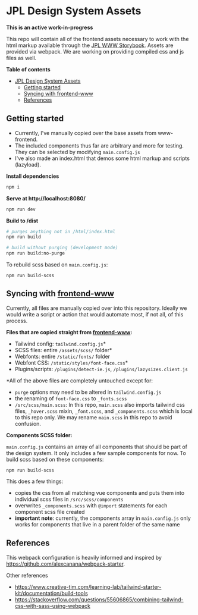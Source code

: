 # JPL Design System Assets

**This is an active work-in-progress**

This repo will contain all of the frontend assets necessary to work with the html markup available through the [JPL WWW Storybook](https://designlabinternal.domain/storybook/). Assets are provided via webpack. We are working on providing compiled css and js files as well.

**Table of contents**

- [JPL Design System Assets](#jpl-design-system-assets)
  - [Getting started](#getting-started)
  - [Syncing with frontend-www](#syncing-with-frontend-www)
  - [References](#references)

## Getting started

- Currently, I've manually copied over the base assets from www-frontend.
- The included components thus far are arbitrary and more for testing. They can be selected by modifying `main.config.js`
- I've also made an index.html that demos some html markup and scripts (lazyload).

**Install dependencies**

```sh
npm i
```

**Serve at http://localhost:8080/**

```sh
npm run dev
```

**Build to /dist**

```sh
# purges anything not in /html/index.html
npm run build

# build without purging (development mode)
npm run build:no-purge
```

To rebuild scss based on `main.config.js`:

```
npm run build-scss
```

## Syncing with [frontend-www](https://github.com/nasa-jpl/www-frontend)

Currently, all files are manually copied over into this repository. Ideally we would write a script or action that would automate most, if not all, of this process.

**Files that are copied straight from [frontend-www](https://github.com/nasa-jpl/www-frontend):**

- Tailwind config: `tailwind.config.js`\*
- SCSS files: entire `/assets/scss/` folder\*
- Webfonts: entire `/static/fonts/` folder
- Webfont CSS: `/static/styles/font-face.css`\*
- Plugins/scripts: `/plugins/detect-ie.js`, `/plugins/lazysizes.client.js`

\*All of the above files are completely untouched except for:

- `purge` options may need to be altered in `tailwind.config.js`
- the renaming of `font-face.css` to `_fonts.scss`
- `/src/scss/main.scss`: In this repo, `main.scss` also imports tailwind css files, `_hover.scss` mixin, `_font.scss`, and `_components.scss` which is local to this repo only. We may rename `main.scss` in this repo to avoid confusion.

**Components SCSS folder:**

`main.config.js` contains an array of all components that should be part of the design system. It only includes a few sample components for now. To build scss based on these components:

```
npm run build-scss
```

This does a few things:

- copies the css from all matching vue components and puts them into individual scss files in `/src/scss/components`
- overwrites `_components.scss` with `@import` statements for each component scss file created
- **important note**: currently, the components array in `main.config.js` only works for components that live in a parent folder of the same name

## References

This webpack configuration is heavily informed and inspired by https://github.com/alexcanana/webpack-starter.

Other references

- https://www.creative-tim.com/learning-lab/tailwind-starter-kit/documentation/build-tools
- https://stackoverflow.com/questions/55606865/combining-tailwind-css-with-sass-using-webpack
